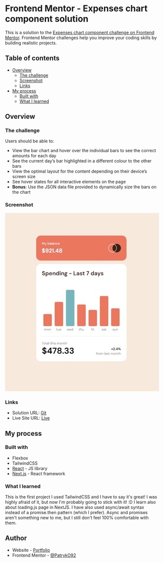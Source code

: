 # Frontend Mentor - Expenses chart component solution

This is a solution to the [Expenses chart component challenge on Frontend Mentor](https://www.frontendmentor.io/challenges/expenses-chart-component-e7yJBUdjwt). Frontend Mentor challenges help you improve your coding skills by building realistic projects.

## Table of contents

- [Overview](#overview)
  - [The challenge](#the-challenge)
  - [Screenshot](#screenshot)
  - [Links](#links)
- [My process](#my-process)
  - [Built with](#built-with)
  - [What I learned](#what-i-learned)

## Overview

### The challenge

Users should be able to:

- View the bar chart and hover over the individual bars to see the correct amounts for each day
- See the current day’s bar highlighted in a different colour to the other bars
- View the optimal layout for the content depending on their device’s screen size
- See hover states for all interactive elements on the page
- **Bonus**: Use the JSON data file provided to dynamically size the bars on the chart

### Screenshot

![](./readme/screenshot.jpg)

### Links

- Solution URL: [Git](https://github.com/PatrykO92/FrontendMentor_Expenses-chart-component)
- Live Site URL: [Live](https://frontend-mentor-expenses-chart-component.vercel.app/)

## My process

### Built with

- Flexbox
- TailwindCSS
- [React](https://reactjs.org/) - JS library
- [Next.js](https://nextjs.org/) - React framework

### What I learned

This is the first project I used TailwindCSS and I have to say it's great! I was highly afraid of it, but now I'm probably going to stick with it! :D
I learn also about loading.js page in NextJS.
I have also used async/await syntax instead of a promise.then pattern (which I prefer).
Async and promises aren't something new to me, but I still don't feel 100% comfortable with them.

## Author

- Website - [Portfolio](https://patrykorlowski.netlify.app/)
- Frontend Mentor - [@PatrykO92](https://www.frontendmentor.io/profile/PatrykO92)
